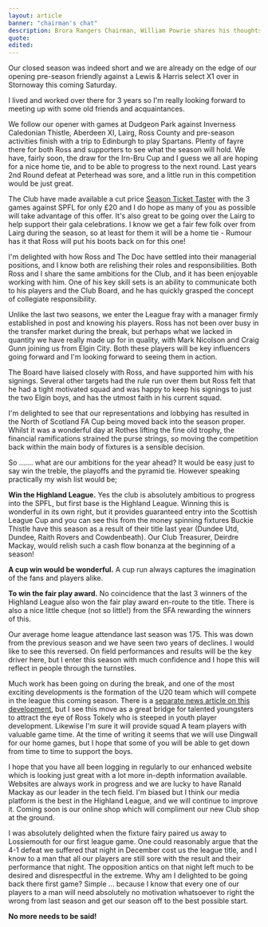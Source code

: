 ```yaml
---
layout: article
banner: "chairman's chat"
description: Brora Rangers Chairman, William Powrie shares his thoughts on all things football.
quote:
edited:
---
```

Our closed season was indeed short and we are already on the edge of our opening pre-season friendly against a Lewis & Harris select X1 over in Stornoway this coming Saturday.

I lived and worked over there for 3 years so I'm really looking forward to meeting up with some old friends and acquaintances.

We follow our opener with games at Dudgeon Park against Inverness Caledonian Thistle, Aberdeen XI, Lairg, Ross County and pre-season activities finish with a trip to Edinburgh to play Spartans. Plenty of fayre there for both Ross and supporters to see what the season will hold. We have, fairly soon, the draw for the Irn-Bru Cup and I guess we all are hoping for a nice home tie, and to be able to progress to the next round. Last years 2nd Round defeat at Peterhead was sore, and a little run in this competition would be just great.

The Club have made available a cut price [Season Ticket Taster](/2017/06/05/season-ticket-taster/) with the 3 games against SPFL for only £20 and I do hope as many of you as possible will take advantage of this offer. It's also great to be going over the Lairg to help support their gala celebrations. I know we get a fair few folk over from Lairg during the season, so at least for them it will be a home tie - Rumour has it that Ross will put his boots back on for this one!

I'm delighted with how Ross and The Doc have settled into their managerial positions, and I know both are relishing their roles and responsibilities. Both Ross and I share the same ambitions for the Club, and it has been enjoyable working with him. One of his key skill sets is an ability to communicate both to his players and the Club Board, and he has quickly grasped the concept of collegiate responsibility.  

Unlike the last two seasons, we enter the League fray with a manager firmly established in post and knowing his players. Ross has not been over busy in the transfer market during the break, but perhaps what we lacked in quantity we have really made up for in quality, with Mark Nicolson and Craig Gunn joining us from Elgin City. Both these players will be key influencers going forward and I'm looking forward to seeing them in action.

The Board have liaised closely with Ross, and have supported him with his signings. Several other targets had the rule run over them but Ross felt that he had a tight motivated squad and was happy to keep his signings to just the two Elgin boys, and has the utmost faith in his current squad.

I'm delighted to see that our representations and lobbying has resulted in the North of Scotland FA Cup being moved back into the season proper. Whilst it was a wonderful day at Rothes lifting the fine old trophy, the financial ramifications strained the purse strings, so moving the competition back within the main body of fixtures is a sensible decision.

So ....... what are our ambitions for the year ahead? It would be easy just to say win the treble, the playoffs and the pyramid tie. However speaking practically my wish list would be;

**Win the Highland League.** Yes the club is absolutely ambitious to progress into the SPFL, but first base  is the Highland League. Winning this is wonderful in its own right, but it provides guaranteed entry into the Scottish League Cup and you can see this from the money spinning fixtures Buckie Thistle have this season as a result of their title last year (Dundee Utd, Dundee, Raith Rovers and Cowdenbeath). Our Club Treasurer, Deirdre Mackay, would relish such a cash flow bonanza at the beginning of a season!

**A cup win would be wonderful.** A cup run always captures the imagination of the fans and players alike.

**To win the fair play award.** No coincidence that the last 3 winners of the Highland League also won the fair play award en-route to the title. There is also a nice little cheque (not so little!) from the SFA rewarding the winners of this.


Our average home league attendance last season was 175. This was down from the previous season and we have seen two years of declines. I would like to see this reversed. On field performances and results will be the key driver here, but I enter this season with much confidence and I hope this will reflect in people through the turnstiles.

Much work has been going on during the break, and one of the most exciting developments is the formation of the U20 team which will compete in the league this coming season. There is a [separate news article on this development](/2017/06/22/brora-to-field-U20s-team/), but I see this move as a great bridge for talented youngsters to attract the eye of Ross Tokely who is steeped in youth player development. Likewise I'm sure it will provide squad A team players with valuable game time. At the time of writing it seems that we will use Dingwall for our home games, but I hope that some of you will be able to get down from time to time to support the boys.

I hope that you have all been logging in regularly to our enhanced website which is looking just great with a lot more in-depth information available. Websites are always work in progress and we are lucky to have Ranald Mackay as our leader in the tech field. I'm biased but I think our media platform is the best in the Highland League, and we will continue to improve it. Coming soon is our online shop which will compliment our new Club shop at the ground.

I was absolutely delighted when the fixture fairy paired us away to Lossiemouth for our first league game. One could reasonably argue that the 4-1 defeat we suffered that night in December cost us the league title, and I know to a man that all our players are still sore with the result and their performance that night. The opposition antics on that night left much to be desired and disrespectful in the extreme. Why am I delighted to be going back there first game? Simple ... because I know that every one of our players to a man will need absolutely no motivation whatsoever to right the wrong from last season and get our season off to the best possible start.

**No more needs to be said!**

